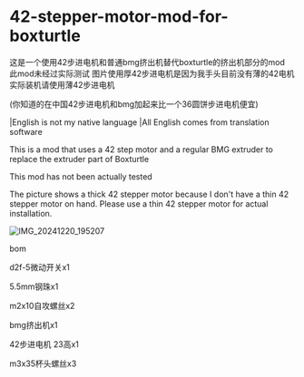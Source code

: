 # 42-stepper-motor-mod-for-boxturtle
这是一个使用42步进电机和普通bmg挤出机替代boxturtle的挤出机部分的mod   
此mod未经过实际测试
图片使用厚42步进电机是因为我手头目前没有薄的42电机
实际装机请使用薄42步进电机

(你知道的在中国42步进电机和bmg加起来比一个36圆饼步进电机便宜)

|English is not my native language
|All English comes from translation software


This is a mod that uses a 42 step motor and a regular BMG extruder to replace the extruder part of Boxturtle

This mod has not been actually tested

The picture shows a thick 42 stepper motor because I don't have a thin 42 stepper motor on hand. Please use a thin 42 stepper motor for actual installation.


![IMG_20241220_195207](https://github.com/user-attachments/assets/358af745-fa1e-440f-9449-5ff83dbd3cfa)


bom

d2f-5微动开关x1

5.5mm钢珠x1

m2x10自攻螺丝x2

bmg挤出机x1

42步进电机 23高x1

m3x35杯头螺丝x3
